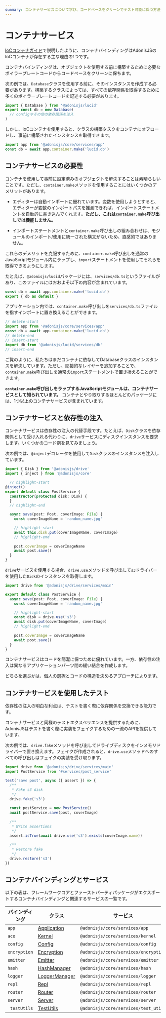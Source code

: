 ```yaml
---
summary: コンテナサービスについて学び、コードベースをクリーンでテスト可能に保つ方法を知りましょう。
---
```


# コンテナサービス

[IoCコンテナガイド](./dependency_injection.md#container-bindings)で説明したように、コンテナバインディングはAdonisJSのIoCコンテナが存在する主な理由の1つです。

コンテナバインディングは、オブジェクトを使用する前に構築するために必要なボイラープレートコードからコードベースをクリーンに保ちます。

次の例では、`Database`クラスを使用する前に、そのインスタンスを作成する必要があります。構築するクラスによっては、すべての依存関係を取得するために多くのボイラープレートコードを記述する必要があります。

```ts
import { Database } from '@adonisjs/lucid'
export const db = new Database(
  // configやその他の依存関係を注入
)
```

しかし、IoCコンテナを使用すると、クラスの構築タスクをコンテナにオフロードし、事前に構築されたインスタンスを取得できます。

```ts
import app from '@adonisjs/core/services/app'
const db = await app.container.make('lucid.db')
```

## コンテナサービスの必要性

コンテナを使用して事前に設定済みのオブジェクトを解決することは素晴らしいことです。ただし、`container.make`メソッドを使用することにはいくつかのデメリットがあります。

- エディターは自動インポートに優れています。変数を使用しようとすると、エディターが変数のインポートパスを推測できれば、インポートステートメントを自動的に書き込んでくれます。**ただし、これは`container.make`呼び出しでは機能しません。**

- インポートステートメントと`container.make`呼び出しの組み合わせは、モジュールのインポート/使用に統一された構文がないため、直感的ではありません。

これらのデメリットを克服するために、`container.make`呼び出しを通常のJavaScriptモジュール内にラップし、`import`ステートメントを使用してそれらを取得できるようにします。

たとえば、`@adonisjs/lucid`パッケージには、`services/db.ts`というファイルがあり、このファイルにはおおよそ以下の内容が含まれています。

```ts
const db = await app.container.make('lucid.db')
export { db as default }
```

アプリケーション内では、`container.make`呼び出しを`services/db.ts`ファイルを指すインポートに置き換えることができます。

```ts
// delete-start
import app from '@adonisjs/core/services/app'
const db = await app.container.make('lucid.db')
// delete-end
// insert-start
import db from '@adonisjs/lucid/services/db'
// insert-end
```

ご覧のように、私たちはまだコンテナに依存してDatabaseクラスのインスタンスを解決しています。ただし、間接的なレイヤーを追加することで、`container.make`呼び出しを通常の`import`ステートメントで置き換えることができます。

**`container.make`呼び出しをラップするJavaScriptモジュールは、コンテナサービスとして知られています。** コンテナとやり取りするほとんどのパッケージには、1つ以上のコンテナサービスが含まれています。

## コンテナサービスと依存性の注入

コンテナサービスは依存性の注入の代替手段です。たとえば、`Disk`クラスを依存関係として受け入れる代わりに、`drive`サービスにディスクインスタンスを要求します。いくつかのコード例を見てみましょう。

次の例では、`@inject`デコレータを使用して`Disk`クラスのインスタンスを注入しています。

```ts
import { Disk } from '@adonisjs/drive'
import { inject } from '@adonisjs/core'

  // highlight-start
@inject()
export default class PostService {
  constructor(protected disk: Disk) {
  }
  // highlight-end  

  async save(post: Post, coverImage: File) {
    const coverImageName = 'random_name.jpg'

    // highlight-start
    await this.disk.put(coverImageName, coverImage)
    // highlight-end
    
    post.coverImage = coverImageName
    await post.save()
  }
}
```

`drive`サービスを使用する場合、`drive.use`メソッドを呼び出して`s3`ドライバーを使用した`Disk`のインスタンスを取得します。

```ts
import drive from '@adonisjs/drive/services/main'

export default class PostService {
  async save(post: Post, coverImage: File) {
    const coverImageName = 'random_name.jpg'

    // highlight-start
    const disk = drive.use('s3')
    await disk.put(coverImageName, coverImage)
    // highlight-end
    
    post.coverImage = coverImageName
    await post.save()
  }
}
```

コンテナサービスはコードを簡潔に保つために優れています。一方、依存性の注入は異なるアプリケーションパーツ間の緩い結合を作成します。

どちらを選ぶかは、個人の選択とコードの構造を決めるアプローチによります。

## コンテナサービスを使用したテスト

依存性の注入の明白な利点は、テストを書く際に依存関係を交換できる能力です。

コンテナサービスと同様のテストエクスペリエンスを提供するために、AdonisJSはテストを書く際に実装をフェイクするための一流のAPIを提供しています。

次の例では、`drive.fake`メソッドを呼び出してドライブディスクをインメモリドライバーで置き換えます。フェイクが作成されると、`drive.use`メソッドへのすべての呼び出しはフェイクの実装を受け取ります。

```ts
import drive from '@adonisjs/drive/services/main'
import PostService from '#services/post_service'

test('save post', async ({ assert }) => {
  /**
   * Fake s3 disk
   */
  drive.fake('s3')
 
  const postService = new PostService()
  await postService.save(post, coverImage)
  
  /**
   * Write assertions
   */
  assert.isTrue(await drive.use('s3').exists(coverImage.name))
  
  /**
   * Restore fake
   */
  drive.restore('s3')
})
```

## コンテナバインディングとサービス

以下の表は、フレームワークコアとファーストパーティパッケージがエクスポートするコンテナバインディングと関連するサービスの一覧です。

<table>
  <thead>
    <tr>
      <th width="100px">バインディング</th>
      <th width="140px">クラス</th>
      <th>サービス</th>
    </tr>
  </thead>
  <tbody>
    <tr>
      <td>
        <code>app</code>
      </td>
      <td>
        <a href="https://github.com/adonisjs/application/blob/main/src/application.ts">Application</a>
      </td>
      <td>
        <code>@adonisjs/core/services/app</code>
      </td>
    </tr>
    <tr>
      <td>
        <code>ace</code>
      </td>
      <td>
        <a href="https://github.com/adonisjs/core/blob/main/modules/ace/kernel.ts">Kernel</a>
      </td>
      <td>
        <code>@adonisjs/core/services/kernel</code>
      </td>
    </tr>
    <tr>
      <td>
        <code>config</code>
      </td>
      <td>
        <a href="https://github.com/adonisjs/config/blob/main/src/config.ts">Config</a>
      </td>
      <td>
        <code>@adonisjs/core/services/config</code>
      </td>
    </tr>
    <tr>
      <td>
        <code>encryption</code>
      </td>
      <td>
        <a href="https://github.com/adonisjs/encryption/blob/main/src/encryption.ts">Encryption</a>
      </td>
      <td>
        <code>@adonisjs/core/services/encryption</code>
      </td>
    </tr>
    <tr>
      <td>
        <code>emitter</code>
      </td>
      <td>
        <a href="https://github.com/adonisjs/events/blob/main/src/emitter.ts">Emitter</a>
      </td>
      <td>
        <code>@adonisjs/core/services/emitter</code>
      </td>
    </tr>
    <tr>
      <td>
        <code>hash</code>
      </td>
      <td>
        <a href="https://github.com/adonisjs/hash/blob/main/src/hash_manager.ts">HashManager</a>
      </td>
      <td>
        <code>@adonisjs/core/services/hash</code>
      </td>
    </tr>
    <tr>
      <td>
        <code>logger</code>
      </td>
      <td>
        <a href="https://github.com/adonisjs/logger/blob/main/src/logger_manager.ts">LoggerManager</a>
      </td>
      <td>
        <code>@adonisjs/core/services/logger</code>
      </td>
    </tr>
    <tr>
      <td>
        <code>repl</code>
      </td>
      <td>
        <a href="https://github.com/adonisjs/repl/blob/main/src/repl.ts">Repl</a>
      </td>
      <td>
        <code>@adonisjs/core/services/repl</code>
      </td>
    </tr>
    <tr>
      <td>
        <code>router</code>
      </td>
      <td>
        <a href="https://github.com/adonisjs/http-server/blob/main/src/router/main.ts">Router</a>
      </td>
      <td>
        <code>@adonisjs/core/services/router</code>
      </td>
    </tr>
    <tr>
      <td>
        <code>server</code>
      </td>
      <td>
        <a href="https://github.com/adonisjs/http-server/blob/main/src/server/main.ts">Server</a>
      </td>
      <td>
        <code>@adonisjs/core/services/server</code>
      </td>
    </tr>
    <tr>
      <td>
        <code> testUtils</code>
      </td>
      <td>
        <a href="https://github.com/adonisjs/core/blob/main/src/test_utils/main.ts">TestUtils</a>
      </td>
      <td>
        <code>@adonisjs/core/services/test_utils</code>
      </td>
    </tr>
  </tbody>
</table>
